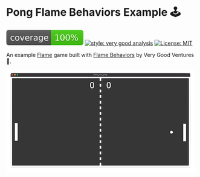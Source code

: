 # Pong Flame Behaviors Example 🕹

![coverage][coverage_badge]
[![style: very good analysis][very_good_analysis_badge]][very_good_analysis_link]
[![License: MIT][license_badge]][license_link]

An example [Flame][flame_link] game built with [Flame Behaviors][flame_behaviors_link] by Very Good Ventures 🦄.

![pong image][pong_image]

[coverage_badge]: coverage_badge.svg
[flame_link]: https://flame-engine.org
[flame_behaviors_link]: https://github.com/VeryGoodOpenSource/flame_behaviors
[license_badge]: https://img.shields.io/badge/license-MIT-blue.svg
[license_link]: https://opensource.org/licenses/MIT
[pong_image]: ./assets/pong.png
[very_good_analysis_badge]: https://img.shields.io/badge/style-very_good_analysis-B22C89.svg
[very_good_analysis_link]: https://pub.dev/packages/very_good_analysis
